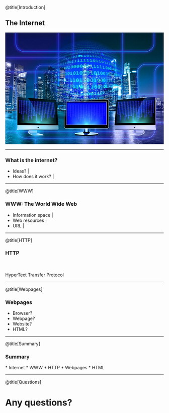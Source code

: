 @title[Introduction]
<h2>The Internet</h2>

![](assets/monitor.jpg)

---
<h3>What is the internet?</h3>

- Ideas? |
- How does it work? |

---
@title[WWW]

<h3>WWW: The World Wide Web</h3>

- Information space |
- Web resources |
- URL |

---
@title[HTTP]

<h3>HTTP</h3>
<br/>
<br/>
HyperText Transfer Protocol

---
@title[Webpages]

<h3>Webpages</h3>

* Browser? 
* Webpage? 
* Website? 
* HTML?

---
@title[Summary]

<h3>Summary</h3>
* Internet
* WWW
* HTTP
* Webpages
* HTML

---
@title[Questions]

<h1>Any questions?</h1>